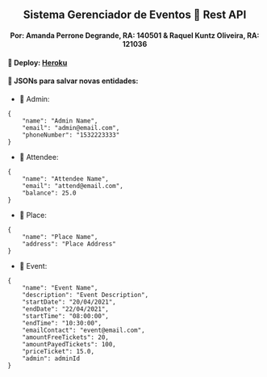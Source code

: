 <h2 align="center">Sistema Gerenciador de Eventos 🎫 Rest API</h1>
<h4 align="center">Por: Amanda Perrone Degrande, RA: 140501 & Raquel Kuntz Oliveira, RA: 121036</h1>

#### 🔗 Deploy: [Heroku](event-rest-api.herokuapp.com/)

#### 💾 JSONs para salvar novas entidades:

- 👤 Admin:

```
{
    "name": "Admin Name",
    "email": "admin@email.com",
    "phoneNumber": "1532223333"
}
```

- 👤 Attendee:

```
{
    "name": "Attendee Name",
    "email": "attend@email.com",
    "balance": 25.0
}
```

- 📌 Place:

```
{
    "name": "Place Name",
    "address": "Place Address"
}
```

- 🎫 Event:

```
{
    "name": "Event Name",
    "description": "Event Description",
    "startDate": "20/04/2021",
    "endDate": "22/04/2021",
    "startTime": "08:00:00",
    "endTime": "10:30:00",
    "emailContact": "event@email.com",
    "amountFreeTickets": 20,
    "amountPayedTickets": 100,
    "priceTicket": 15.0,
    "admin": adminId
}
```
